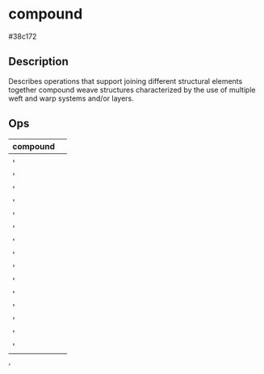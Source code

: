 # compound
 #38c172 
## Description
Describes operations that support joining different structural elements together compound weave structures characterized by the use of multiple weft and warp systems and/or layers.
## Ops
 | compound |  |
 | -------- | ------- | 
 | <!--[name](./operations/[)--> | <!--![file](./img/.png)--> |  
' | <!--[name](./operations/"interlace",)--> | <!--![file](./img/.png)--> |  
' | <!--[name](./operations/"interlacewarps",)--> | <!--![file](./img/.png)--> |  
' | <!--[name](./operations/"overlay_multiple",)--> | <!--![file](./img/.png)--> |  
' | <!--[name](./operations/"splice)--> | <!--![file](./img/.png)--> |  
' | <!--[name](./operations/in)--> | <!--![file](./img/.png)--> |  
' | <!--[name](./operations/wefts",)--> | <!--![file](./img/.png)--> |  
' | <!--[name](./operations/"splice)--> | <!--![file](./img/.png)--> |  
' | <!--[name](./operations/in)--> | <!--![file](./img/.png)--> |  
' | <!--[name](./operations/warps",)--> | <!--![file](./img/.png)--> |  
' | <!--[name](./operations/"layer",)--> | <!--![file](./img/.png)--> |  
' | <!--[name](./operations/"notation",)--> | <!--![file](./img/.png)--> |  
' | <!--[name](./operations/"notation_v2",)--> | <!--![file](./img/.png)--> |  
' | <!--[name](./operations/"assign)--> | <!--![file](./img/.png)--> |  
' | <!--[name](./operations/systems")--> | <!--![file](./img/.png)--> |  
' | <!--[name](./operations/])--> | <!--![file](./img/.png)--> |  
'